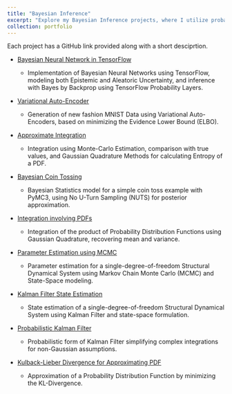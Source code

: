 ```yaml
---
title: "Bayesian Inference"
excerpt: "Explore my Bayesian Inference projects, where I utilize probabilistic modeling and statistical methods to address various     problems."
collection: portfolio
---
```


Each project has a GitHub link provided along with a short desciprtion.  

- [Bayesian Neural Network in TensorFlow](https://github.com/sob-ANN/Projects/blob/main/Bayesian/Bayesian%20Neural%20Network%20Tensorflow.ipynb)
  - Implementation of Bayesian Neural Networks using TensorFlow, modeling both Epistemic and Aleatoric Uncertainty, and inference with Bayes by Backprop using TensorFlow Probability Layers.

- [Variational Auto-Encoder](https://github.com/sob-ANN/Projects/blob/main/Bayesian/Variational%20AutoEncoder%20Tensorflow.ipynb)
  - Generation of new fashion MNIST Data using Variational Auto-Encoders, based on minimizing the Evidence Lower Bound (ELBO).

- [Approximate Integration](https://github.com/sob-ANN/Projects/blob/main/Bayesian/Numerical%20Integration%20(MC,%20Gauss%20Quadrature).ipynb)
  - Integration using Monte-Carlo Estimation, comparison with true values, and Gaussian Quadrature Methods for calculating Entropy of a PDF.

- [Bayesian Coin Tossing](https://github.com/sob-ANN/Projects/blob/main/Bayesian/Coin%20Tossing%20(Probabilistic).ipynb)
  - Bayesian Statistics model for a simple coin toss example with PyMC3, using No U-Turn Sampling (NUTS) for posterior approximation.

- [Integration involving PDFs](https://github.com/sob-ANN/Projects/blob/main/Bayesian/Integration%20of%20PDFs%20Gauss%20Quadrature.ipynb)
  - Integration of the product of Probability Distribution Functions using Gaussian Quadrature, recovering mean and variance.

- [Parameter Estimation using MCMC](https://github.com/sob-ANN/Projects/blob/main/Bayesian/Parameter%20Est%20MCMC%20SDOF.ipynb)
  - Parameter estimation for a single-degree-of-freedom Structural Dynamical System using Markov Chain Monte Carlo (MCMC) and State-Space modeling.

- [Kalman Filter State Estimation](https://github.com/sob-ANN/Projects/blob/main/Bayesian/State%20Est%20SDOF%20KF.ipynb)
  - State estimation of a single-degree-of-freedom Structural Dynamical System using Kalman Filter and state-space formulation.

- [Probabilistic Kalman Filter](https://github.com/sob-ANN/Projects/blob/main/Bayesian/Probabilistic%20Kalman%20Filter.ipynb)
  - Probabilistic form of Kalman Filter simplifying complex integrations for non-Gaussian assumptions.

- [Kulback-Lieber Divergence for Approximating PDF](https://github.com/sob-ANN/Projects/blob/main/Bayesian/KL_divergence%20Tensorflow.ipynb)
  - Approximation of a Probability Distribution Function by minimizing the KL-Divergence.
